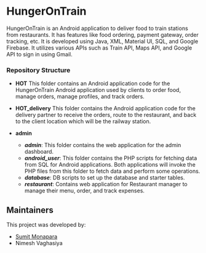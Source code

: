 # HungerOnTrain

HungerOnTrain is an Android application to deliver food to train stations from restaurants. It has features like food ordering, payment gateway, order tracking, etc. It is developed using Java, XML, Material UI, SQL, and Google Firebase. It utilizes various APIs such as Train API, Maps API, and Google API to sign in using Gmail.

### Repository Structure
- **HOT**
 This folder contains an Android application code for the HungerOnTrain Android application used by clients to order food, manage orders, manage profiles, and track orders.

- **HOT_delivery**
 This folder contains the Android application code for the delivery partner to receive the orders, route to the restaurant, and back to the client location which will be the railway station.

- **admin**
  - ***admin***: This folder contains the web application for the admin dashboard.
  - ***android_user***: This folder contains the PHP scripts for fetching data from SQL for Android applications. Both applications will invoke the PHP files from this folder to fetch data and perform some operations. 
  - ***database***: DB scripts to set up the database and starter tables.
  - ***restaurant***: Contains web application for Restaurant manager to manage their menu, order, and track expenses.

## Maintainers
This project was developed by:
* [Sumit Monapara](http://github.com/sumit0733)
* Nimesh Vaghasiya
